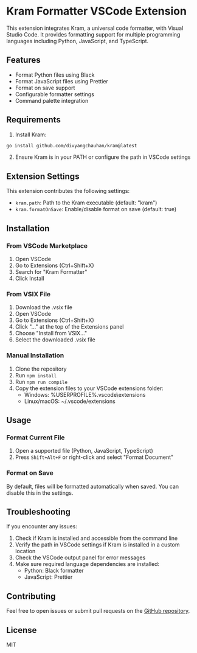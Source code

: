 # Kram Formatter VSCode Extension

This extension integrates Kram, a universal code formatter, with Visual Studio Code. It provides formatting support for multiple programming languages including Python, JavaScript, and TypeScript.

## Features

- Format Python files using Black
- Format JavaScript files using Prettier
- Format on save support
- Configurable formatter settings
- Command palette integration

## Requirements

1. Install Kram:
```bash
go install github.com/divyangchauhan/kram@latest
```

2. Ensure Kram is in your PATH or configure the path in VSCode settings

## Extension Settings

This extension contributes the following settings:

* `kram.path`: Path to the Kram executable (default: "kram")
* `kram.formatOnSave`: Enable/disable format on save (default: true)

## Installation

### From VSCode Marketplace
1. Open VSCode
2. Go to Extensions (Ctrl+Shift+X)
3. Search for "Kram Formatter"
4. Click Install

### From VSIX File
1. Download the .vsix file
2. Open VSCode
3. Go to Extensions (Ctrl+Shift+X)
4. Click "..." at the top of the Extensions panel
5. Choose "Install from VSIX..."
6. Select the downloaded .vsix file

### Manual Installation
1. Clone the repository
2. Run `npm install`
3. Run `npm run compile`
4. Copy the extension files to your VSCode extensions folder:
   - Windows: %USERPROFILE%\.vscode\extensions
   - Linux/macOS: ~/.vscode/extensions

## Usage

### Format Current File
1. Open a supported file (Python, JavaScript, TypeScript)
2. Press `Shift+Alt+F` or right-click and select "Format Document"

### Format on Save
By default, files will be formatted automatically when saved. You can disable this in the settings.

## Troubleshooting

If you encounter any issues:

1. Check if Kram is installed and accessible from the command line
2. Verify the path in VSCode settings if Kram is installed in a custom location
3. Check the VSCode output panel for error messages
4. Make sure required language dependencies are installed:
   - Python: Black formatter
   - JavaScript: Prettier

## Contributing

Feel free to open issues or submit pull requests on the [GitHub repository](https://github.com/divyangchauhan/kram).

## License

MIT
